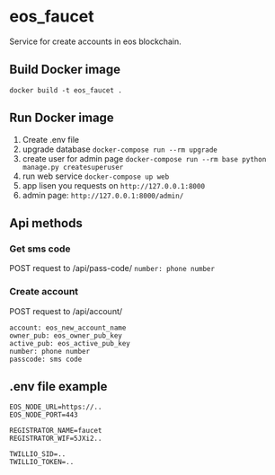 # eos_faucet
Service for create accounts in eos blockchain.

## Build Docker image
`docker build -t eos_faucet .`

## Run Docker image
1. Create .env file
2. upgrade database `docker-compose run --rm upgrade`
3. create user for admin page `docker-compose run --rm base python manage.py createsuperuser`
4. run web service `docker-compose up web`
5. app lisen you requests on `http://127.0.0.1:8000`
6. admin page: `http://127.0.0.1:8000/admin/`


## Api methods

### Get sms code
POST request to /api/pass-code/
`number: phone number`


### Create account
POST request to /api/account/

```
account: eos_new_account_name
owner_pub: eos_owner_pub_key
active_pub: eos_active_pub_key
number: phone number
passcode: sms code
```

## .env file example
```
EOS_NODE_URL=https://..
EOS_NODE_PORT=443

REGISTRATOR_NAME=faucet
REGISTRATOR_WIF=5JXi2..

TWILLIO_SID=..
TWILLIO_TOKEN=..

